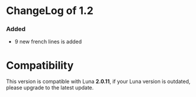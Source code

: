 # ChangeLog of 1.2
### Added
- 9 new french lines is added

# Compatibility
This version is compatible with Luna **2.0.11**, if your Luna version is outdated, please upgrade to the latest update.